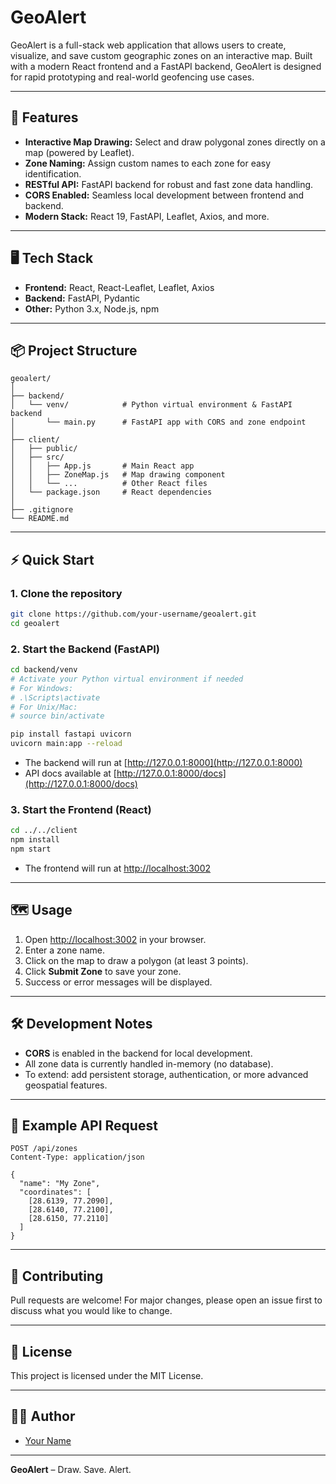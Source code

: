 # GeoAlert

GeoAlert is a full-stack web application that allows users to create, visualize, and save custom geographic zones on an interactive map. Built with a modern React frontend and a FastAPI backend, GeoAlert is designed for rapid prototyping and real-world geofencing use cases.

---

## 🚀 Features

- **Interactive Map Drawing:** Select and draw polygonal zones directly on a map (powered by Leaflet).
- **Zone Naming:** Assign custom names to each zone for easy identification.
- **RESTful API:** FastAPI backend for robust and fast zone data handling.
- **CORS Enabled:** Seamless local development between frontend and backend.
- **Modern Stack:** React 19, FastAPI, Leaflet, Axios, and more.

---

## 🖥️ Tech Stack

- **Frontend:** React, React-Leaflet, Leaflet, Axios
- **Backend:** FastAPI, Pydantic
- **Other:** Python 3.x, Node.js, npm

---

## 📦 Project Structure

```
geoalert/
│
├── backend/
│   └── venv/            # Python virtual environment & FastAPI backend
│       └── main.py      # FastAPI app with CORS and zone endpoint
│
├── client/
│   ├── public/
│   ├── src/
│   │   ├── App.js       # Main React app
│   │   ├── ZoneMap.js   # Map drawing component
│   │   └── ...          # Other React files
│   └── package.json     # React dependencies
│
├── .gitignore
└── README.md
```

---

## ⚡ Quick Start

### 1. Clone the repository

```sh
git clone https://github.com/your-username/geoalert.git
cd geoalert
```

### 2. Start the Backend (FastAPI)

```sh
cd backend/venv
# Activate your Python virtual environment if needed
# For Windows:
# .\Scripts\activate
# For Unix/Mac:
# source bin/activate

pip install fastapi uvicorn
uvicorn main:app --reload
```
- The backend will run at [http://127.0.0.1:8000](http://127.0.0.1:8000)
- API docs available at [http://127.0.0.1:8000/docs](http://127.0.0.1:8000/docs)

### 3. Start the Frontend (React)

```sh
cd ../../client
npm install
npm start
```
- The frontend will run at [http://localhost:3002](http://localhost:3002)

---

## 🗺️ Usage

1. Open [http://localhost:3002](http://localhost:3002) in your browser.
2. Enter a zone name.
3. Click on the map to draw a polygon (at least 3 points).
4. Click **Submit Zone** to save your zone.
5. Success or error messages will be displayed.

---

## 🛠️ Development Notes

- **CORS** is enabled in the backend for local development.
- All zone data is currently handled in-memory (no database).
- To extend: add persistent storage, authentication, or more advanced geospatial features.

---

## 📄 Example API Request

```http
POST /api/zones
Content-Type: application/json

{
  "name": "My Zone",
  "coordinates": [
    [28.6139, 77.2090],
    [28.6140, 77.2100],
    [28.6150, 77.2110]
  ]
}
```

---

## 🤝 Contributing

Pull requests are welcome! For major changes, please open an issue first to discuss what you would like to change.

---

## 📃 License

This project is licensed under the MIT License.

---

## 🙋‍♂️ Author

- [Your Name](https://github.com/your-username)

---

**GeoAlert** – Draw. Save. Alert.